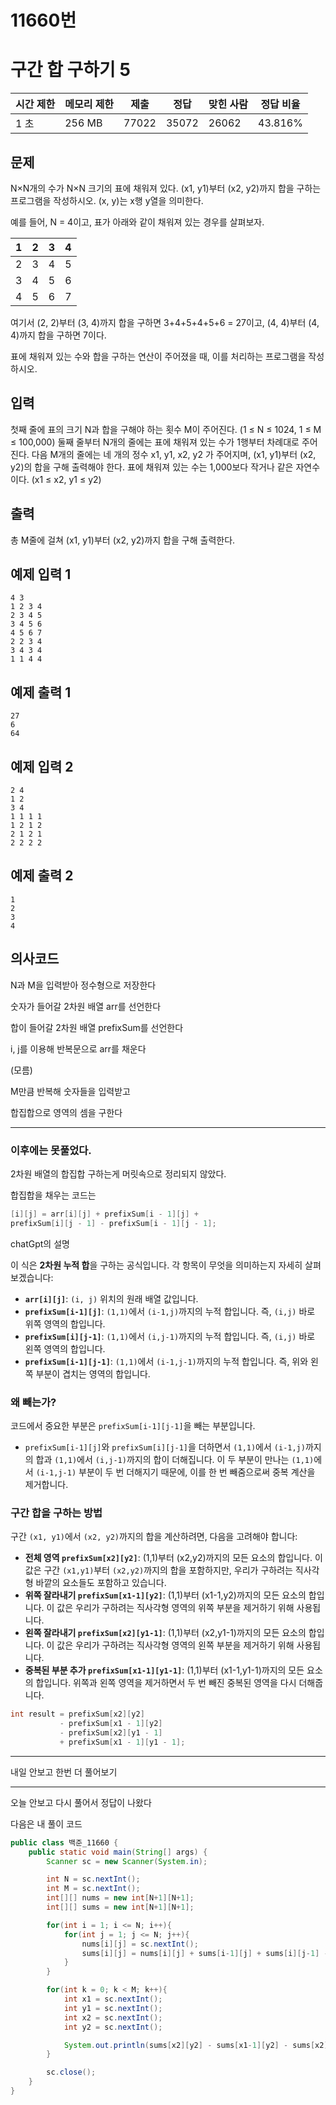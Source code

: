 # 11660번

# 구간 합 구하기 5

| 시간 제한 | 메모리 제한 | 제출 | 정답 | 맞힌 사람 | 정답 비율 |
| --- | --- | --- | --- | --- | --- |
| 1 초 | 256 MB | 77022 | 35072 | 26062 | 43.816% |

## 문제

N×N개의 수가 N×N 크기의 표에 채워져 있다. (x1, y1)부터 (x2, y2)까지 합을 구하는 프로그램을 작성하시오. (x, y)는 x행 y열을 의미한다.

예를 들어, N = 4이고, 표가 아래와 같이 채워져 있는 경우를 살펴보자.

| 1 | 2 | 3 | 4 |
| --- | --- | --- | --- |
| 2 | 3 | 4 | 5 |
| 3 | 4 | 5 | 6 |
| 4 | 5 | 6 | 7 |

여기서 (2, 2)부터 (3, 4)까지 합을 구하면 3+4+5+4+5+6 = 27이고, (4, 4)부터 (4, 4)까지 합을 구하면 7이다.

표에 채워져 있는 수와 합을 구하는 연산이 주어졌을 때, 이를 처리하는 프로그램을 작성하시오.

## 입력

첫째 줄에 표의 크기 N과 합을 구해야 하는 횟수 M이 주어진다. (1 ≤ N ≤ 1024, 1 ≤ M ≤ 100,000) 둘째 줄부터 N개의 줄에는 표에 채워져 있는 수가 1행부터 차례대로 주어진다. 다음 M개의 줄에는 네 개의 정수 x1, y1, x2, y2 가 주어지며, (x1, y1)부터 (x2, y2)의 합을 구해 출력해야 한다. 표에 채워져 있는 수는 1,000보다 작거나 같은 자연수이다. (x1 ≤ x2, y1 ≤ y2)

## 출력

총 M줄에 걸쳐 (x1, y1)부터 (x2, y2)까지 합을 구해 출력한다.

## 예제 입력 1

```
4 3
1 2 3 4
2 3 4 5
3 4 5 6
4 5 6 7
2 2 3 4
3 4 3 4
1 1 4 4

```

## 예제 출력 1

```
27
6
64

```

## 예제 입력 2

```
2 4
1 2
3 4
1 1 1 1
1 2 1 2
2 1 2 1
2 2 2 2

```

## 예제 출력 2

```
1
2
3
4
```

## 의사코드

N과 M을 입력받아 정수형으로 저장한다

숫자가 들어갈 2차원 배열 arr를 선언한다

합이 들어갈 2차원 배열 prefixSum를 선언한다

i, j를 이용해 반복문으로  arr를 채운다

(모름)

M만큼 반복해 숫자들을 입력받고

합집합으로 영역의 셈을 구한다

---

### 이후에는 못풀었다.

2차원 배열의 합집합 구하는게 머릿속으로 정리되지 않았다.

합집합을 채우는 코드는

```java
[i][j] = arr[i][j] + prefixSum[i - 1][j] + 
prefixSum[i][j - 1] - prefixSum[i - 1][j - 1];

```

chatGpt의 설명

이 식은 **2차원 누적 합**을 구하는 공식입니다. 각 항목이 무엇을 의미하는지 자세히 살펴보겠습니다:

- **`arr[i][j]`**: `(i, j)` 위치의 원래 배열 값입니다.
- **`prefixSum[i-1][j]`**: `(1,1)`에서 `(i-1,j)`까지의 누적 합입니다. 즉, `(i,j)` 바로 위쪽 영역의 합입니다.
- **`prefixSum[i][j-1]`**: `(1,1)`에서 `(i,j-1)`까지의 누적 합입니다. 즉, `(i,j)` 바로 왼쪽 영역의 합입니다.
- **`prefixSum[i-1][j-1]`**: `(1,1)`에서 `(i-1,j-1)`까지의 누적 합입니다. 즉, 위와 왼쪽 부분이 겹치는 영역의 합입니다.

### **왜 빼는가?**

코드에서 중요한 부분은 `prefixSum[i-1][j-1]`을 빼는 부분입니다.

- `prefixSum[i-1][j]`와 `prefixSum[i][j-1]`을 더하면서 `(1,1)`에서 `(i-1,j)`까지의 합과 `(1,1)`에서 `(i,j-1)`까지의 합이 더해집니다. 이 두 부분이 만나는 `(1,1)`에서 `(i-1,j-1)` 부분이 두 번 더해지기 때문에, 이를 한 번 빼줌으로써 중복 계산을 제거합니다.

### 구간 합을 구하는 방법

구간 `(x1, y1)`에서 `(x2, y2)`까지의 합을 계산하려면, 다음을 고려해야 합니다:

- **전체 영역 `prefixSum[x2][y2]`**: (1,1)부터 (x2,y2)까지의 모든 요소의 합입니다. 이 값은 구간 `(x1,y1)`부터 `(x2,y2)`까지의 합을 포함하지만, 우리가 구하려는 직사각형 바깥의 요소들도 포함하고 있습니다.
- **위쪽 잘라내기 `prefixSum[x1-1][y2]`**: (1,1)부터 (x1-1,y2)까지의 모든 요소의 합입니다. 이 값은 우리가 구하려는 직사각형 영역의 위쪽 부분을 제거하기 위해 사용됩니다.
- **왼쪽 잘라내기 `prefixSum[x2][y1-1]`**: (1,1)부터 (x2,y1-1)까지의 모든 요소의 합입니다. 이 값은 우리가 구하려는 직사각형 영역의 왼쪽 부분을 제거하기 위해 사용됩니다.
- **중복된 부분 추가 `prefixSum[x1-1][y1-1]`**: (1,1)부터 (x1-1,y1-1)까지의 모든 요소의 합입니다. 위쪽과 왼쪽 영역을 제거하면서 두 번 빼진 중복된 영역을 다시 더해줍니다.

```java
int result = prefixSum[x2][y2] 
           - prefixSum[x1 - 1][y2] 
           - prefixSum[x2][y1 - 1] 
           + prefixSum[x1 - 1][y1 - 1];

```

---

내일 안보고 한번 더 풀어보기

---

오늘 안보고 다시 풀어서 정답이 나왔다

다음은 내 풀이 코드

```java
public class 백준_11660 {
    public static void main(String[] args) {
        Scanner sc = new Scanner(System.in);

        int N = sc.nextInt();
        int M = sc.nextInt();
        int[][] nums = new int[N+1][N+1];
        int[][] sums = new int[N+1][N+1];

        for(int i = 1; i <= N; i++){
            for(int j = 1; j <= N; j++){
                nums[i][j] = sc.nextInt();
                sums[i][j] = nums[i][j] + sums[i-1][j] + sums[i][j-1] - sums[i-1][j-1];
            }
        }

        for(int k = 0; k < M; k++){
            int x1 = sc.nextInt();
            int y1 = sc.nextInt();
            int x2 = sc.nextInt();
            int y2 = sc.nextInt();

            System.out.println(sums[x2][y2] - sums[x1-1][y2] - sums[x2][y1-1] + sums[x1-1][y1-1]);
        }

        sc.close();
    }
}
```